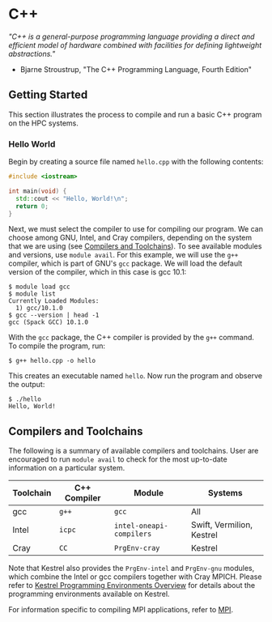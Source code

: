 # C++

*"C++ is a general-purpose programming language providing a direct and efficient model of hardware combined with facilities for defining lightweight abstractions."*
  - Bjarne Stroustrup, "The C++ Programming Language, Fourth Edition"

## Getting Started

This section illustrates the process to compile and run a basic C++ program on the HPC systems.

### Hello World

Begin by creating a source file named `hello.cpp` with the following contents:

```c++
#include <iostream>

int main(void) {
  std::cout << "Hello, World!\n";
  return 0;
}
```

Next, we must select the compiler to use for compiling our program.  We can choose among GNU, Intel, and Cray compilers, depending on the system that we are using (see [Compilers and Toolchains](#compilers-and-toolchains)).  To see available modules and versions, use `module avail`.  For this example, we will use the `g++` compiler, which is part of GNU's `gcc` package.  We will load the default version of the compiler, which in this case is gcc 10.1:

```
$ module load gcc
$ module list
Currently Loaded Modules:
  1) gcc/10.1.0
$ gcc --version | head -1
gcc (Spack GCC) 10.1.0
```

With the `gcc` package, the C++ compiler is provided by the `g++` command.  To compile the program, run:

```
$ g++ hello.cpp -o hello
```

This creates an executable named `hello`.  Now run the program and observe the output:

```
$ ./hello
Hello, World!
```

## Compilers and Toolchains

The following is a summary of available compilers and toolchains.  User are encouraged to run `module avail` to check for the most up-to-date information on a particular system.

| Toolchain | C++ Compiler | Module                   | Systems                   |
|-----------|--------------|--------------------------|---------------------------|
| gcc       | `g++`        | `gcc`                    | All                       |
| Intel     | `icpc`       | `intel-oneapi-compilers` | Swift, Vermilion, Kestrel |
| Cray      | `CC`         | `PrgEnv-cray`            | Kestrel                   |

Note that Kestrel also provides the `PrgEnv-intel` and `PrgEnv-gnu` modules, which combine the Intel or gcc compilers together with Cray MPICH.  Please refer to [Kestrel Programming Environments Overview](../../Systems/Kestrel/Environments/index.md) for details about the programming environments available on Kestrel.

For information specific to compiling MPI applications, refer to [MPI](../Programming_Models/mpi.md).
